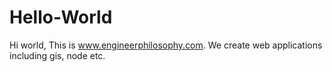 # Hello-World

Hi world,
This is www.engineerphilosophy.com. We create web applications including gis, node etc.
